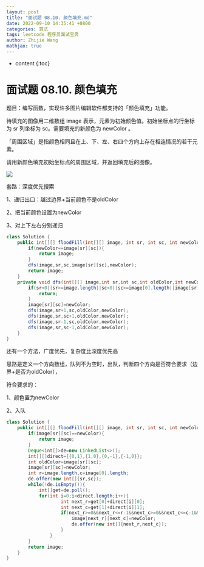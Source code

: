 ```yaml
---
layout: post
title: "面试题 08.10. 颜色填充.md"
date: 2022-09-10 14:35:41 +0800
categories: 算法
tags: leetcode 程序员面试宝典
author: Zhijie Wang
mathjax: true
---
```



* content
{:toc}














# 面试题 08.10. 颜色填充

题目：编写函数，实现许多图片编辑软件都支持的「颜色填充」功能。

待填充的图像用二维数组 image 表示，元素为初始颜色值。初始坐标点的行坐标为 sr 列坐标为 sc。需要填充的新颜色为 newColor 。

「周围区域」是指颜色相同且在上、下、左、右四个方向上存在相连情况的若干元素。

请用新颜色填充初始坐标点的周围区域，并返回填充后的图像。



![](D:/下载/youdaonote-pull-master/youdaonote-pull-master/youdaonote/youdaonote-images/WEBRESOURCE2d7b2c8e3ca80846ecd7271b3696a6b8.png)

套路：深度优先搜索

1、递归出口：越过边界+当前颜色不是oldColor

2、把当前颜色设置为newColor

3、对上下左右分别递归

```java
class Solution {
    public int[][] floodFill(int[][] image, int sr, int sc, int newColor) {
        if(newColor==image[sr][sc]){
            return image;
        }
        dfs(image,sr,sc,image[sr][sc],newColor);
        return image;
    }
    private void dfs(int[][] image,int sr,int sc,int oldColor,int newColor){
        if(sr<0||sr>=image.length||sc<0||sc>=image[0].length||image[sr][sc]!=oldColor){
            return;
        }
        image[sr][sc]=newColor;
        dfs(image,sr+1,sc,oldColor,newColor);
        dfs(image,sr,sc+1,oldColor,newColor);
        dfs(image,sr-1,sc,oldColor,newColor);
        dfs(image,sr,sc-1,oldColor,newColor);
    }
}
```

还有一个方法，广度优先，复杂度比深度优先高

思路是定义一个方向数组，队列不为空时，出队，判断四个方向是否符合要求（边界+是否为oldColor），

符合要求的：

1、颜色置为newColor

2、入队

```java
class Solution {
    public int[][] floodFill(int[][] image, int sr, int sc, int newColor) {      
        if(image[sr][sc]==newColor){
            return image;
        }
        Deque<int[]>de=new LinkedList<>();
        int[][]direct={{0,1},{1,0},{0,-1},{-1,0}};
        int oldColor=image[sr][sc];
        image[sr][sc]=newColor;
        int r=image.length,c=image[0].length;
        de.offer(new int[]{sr,sc});
        while(!de.isEmpty()){
            int[]get=de.poll();
            for(int i=0;i<direct.length;i++){
                    int next_r=get[0]+direct[i][0];
                    int next_c=get[1]+direct[i][1];
                    if(next_r>=0&&next_r<=r-1&&next_c>=0&&next_c<=c-1&&image[next_r][next_c]==oldColor){
                        image[next_r][next_c]=newColor;
                        de.offer(new int[]{next_r,next_c});
                    }                   
                }          
        }
        return image;
    }
}
```
